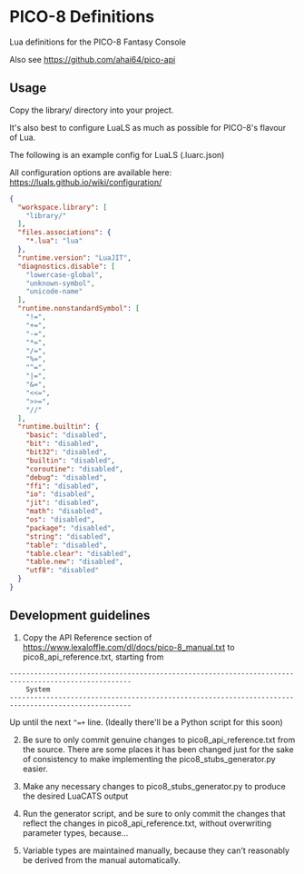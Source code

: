 # PICO-8 Definitions

Lua definitions for the PICO-8 Fantasy Console

Also see https://github.com/ahai64/pico-api

## Usage

Copy the library/ directory into your project.

It's also best to configure LuaLS as much as possible for PICO-8's flavour of Lua.

The following is an example config for LuaLS (.luarc.json)

All configuration options are available here: https://luals.github.io/wiki/configuration/

```json
{
  "workspace.library": [
    "library/"
  ],
  "files.associations": {
    "*.lua": "lua"
  },
  "runtime.version": "LuaJIT",
  "diagnostics.disable": [
    "lowercase-global",
    "unknown-symbol",
    "unicode-name"
  ],
  "runtime.nonstandardSymbol": [
    "!=",
    "+=",
    "-=",
    "*=",
    "/=",
    "%=",
    "^=",
    "|=",
    "&=",
    "<<=",
    ">>=",
    "//"
  ],
  "runtime.builtin": {
    "basic": "disabled",
    "bit": "disabled",
    "bit32": "disabled",
    "builtin": "disabled",
    "coroutine": "disabled",
    "debug": "disabled",
    "ffi": "disabled",
    "io": "disabled",
    "jit": "disabled",
    "math": "disabled",
    "os": "disabled",
    "package": "disabled",
    "string": "disabled",
    "table": "disabled",
    "table.clear": "disabled",
    "table.new": "disabled",
    "utf8": "disabled"
  }
}
```

## Development guidelines

1. Copy the API Reference section of https://www.lexaloffle.com/dl/docs/pico-8_manual.txt to pico8_api_reference.txt, starting from

```
----------------------------------------------------------------------------------------------------
    System
----------------------------------------------------------------------------------------------------
```

Up until the next `^=+` line. (Ideally there'll be a Python script for this soon)

2. Be sure to only commit genuine changes to pico8_api_reference.txt from the source. There are some places it has been changed just for the sake of consistency to make implementing the pico8_stubs_generator.py easier.

3. Make any necessary changes to pico8_stubs_generator.py to produce the desired LuaCATS output

4. Run the generator script, and be sure to only commit the changes that reflect the changes in pico8_api_reference.txt, without overwriting parameter types, because...

5. Variable types are maintained manually, because they can't reasonably be derived from the manual automatically.
